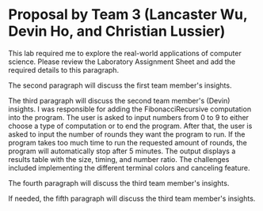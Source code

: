 # Proposal by Team 3 (Lancaster Wu, Devin Ho, and Christian Lussier)

This lab required me to explore the real-world applications of computer science.
Please review the Laboratory Assignment Sheet and add the required details to
this paragraph.

The second paragraph will discuss the first team member's insights.

The third paragraph will discuss the second team member's (Devin) insights. I
was responsible for adding the FibonacciRecursive computation into the program.
The user is asked to input numbers from 0 to 9 to either choose a type of
computation or to end the program. After that, the user is asked to input the
number of rounds they want the program to run. If the program takes too much
time to run the requested amount of rounds, the program will automatically stop
after 5 minutes. The output displays a results table with the size, timing, and
number ratio. The challenges included implementing the different terminal
colors and canceling feature.

The fourth paragraph will discuss the third team member's insights.

If needed, the fifth paragraph will discuss the third team member's insights.
